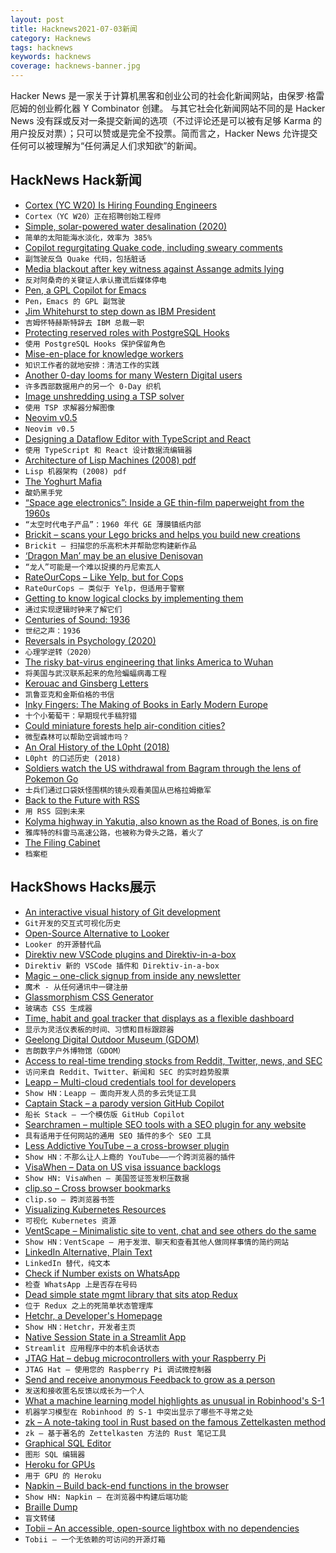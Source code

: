 ```yaml
---
layout: post
title: Hacknews2021-07-03新闻
category: Hacknews
tags: hacknews
keywords: hacknews
coverage: hacknews-banner.jpg
---
```


Hacker News 是一家关于计算机黑客和创业公司的社会化新闻网站，由保罗·格雷厄姆的创业孵化器 Y Combinator 创建。
与其它社会化新闻网站不同的是 Hacker News 没有踩或反对一条提交新闻的选项（不过评论还是可以被有足够 Karma 的用户投反对票）；只可以赞或是完全不投票。简而言之，Hacker News 允许提交任何可以被理解为“任何满足人们求知欲”的新闻。

## HackNews Hack新闻


- [Cortex (YC W20) Is Hiring Founding Engineers](https://www.workatastartup.com/jobs/29595)
- `Cortex（YC W20）正在招聘创始工程师`
- [Simple, solar-powered water desalination (2020)](https://news.mit.edu/2020/passive-solar-powered-water-desalination-0207)
- `简单的太阳能海水淡化，效率为 385%`
- [Copilot regurgitating Quake code, including sweary comments](https://twitter.com/mitsuhiko/status/1410886329924194309)
- `副驾驶反刍 Quake 代码，包括脏话`
- [Media blackout after key witness against Assange admits lying](https://www.medialens.org/2021/a-remarkable-silence-media-blackout-after-key-witness-against-assange-admits-lying/)
- `反对阿桑奇的关键证人承认撒谎后媒体停电`
- [Pen, a GPL Copilot for Emacs](https://github.com/semiosis/pen.el/)
- `Pen，Emacs 的 GPL 副驾驶`
- [Jim Whitehurst to step down as IBM President](https://newsroom.ibm.com/IBM-Leadership-Changes)
- `吉姆怀特赫斯特辞去 IBM 总裁一职`
- [Protecting reserved roles with PostgreSQL Hooks](https://supabase.io/blog/2021/07/01/roles-postgres-hooks)
- `使用 PostgreSQL Hooks 保护保留角色`
- [Mise-en-place for knowledge workers](https://fortelabs.co/blog/mise-en-place-for-knowledge-workers/)
- `知识工作者的就地安排：清洁工作的实践`
- [Another 0-day looms for many Western Digital users](https://krebsonsecurity.com/2021/07/another-0-day-looms-for-many-western-digital-users/)
- `许多西部数据用户的另一个 0-Day 织机`
- [Image unshredding using a TSP solver](https://github.com/robinhouston/image-unshredding)
- `使用 TSP 求解器分解图像`
- [Neovim v0.5](https://github.com/neovim/neovim/releases/tag/v0.5.0)
- `Neovim v0.5`
- [Designing a Dataflow Editor with TypeScript and React](https://research.protocol.ai/blog/2021/designing-a-dataflow-editor-with-typescript-and-react/)
- `使用 TypeScript 和 React 设计数据流编辑器`
- [Architecture of Lisp Machines (2008) pdf](http://www.cs.utah.edu/~mflatt/past-courses/cs6510/public_html/lispm.pdf)
- `Lisp 机器架构 (2008) pdf`
- [The Yoghurt Mafia](https://www.rnz.co.nz/programmes/in-depth-special-projects/story/2018800662/the-yoghurt-mafia)
- `酸奶黑手党`
- [“Space age electronics”: Inside a GE thin-film paperweight from the 1960s](https://www.righto.com/2021/07/space-age-electronics-inside-ge-thin.html)
- `“太空时代电子产品”：1960 年代 GE 薄膜镇纸内部`
- [Brickit – scans your Lego bricks and helps you build new creations](https://twitter.com/AlexanderNL/status/1410253599502962692)
- `Brickit – 扫描您的乐高积木并帮助您构建新作品`
- [‘Dragon Man’ may be an elusive Denisovan](https://science.sciencemag.org/content/373/6550/11)
- `“龙人”可能是一个难以捉摸的丹尼索瓦人`
- [RateOurCops – Like Yelp, but for Cops](https://rateourcops.org/)
- `RateOurCops – 类似于 Yelp，但适用于警察`
- [Getting to know logical clocks by implementing them](https://brunocalza.me/getting-to-know-logical-clocks-by-implementing-them/)
- `通过实现逻辑时钟来了解它们`
- [Centuries of Sound: 1936](https://centuriesofsound.com/2021/06/14/1936/)
- `世纪之声：1936`
- [Reversals in Psychology (2020)](https://www.gleech.org/psych)
- `心理学逆转（2020）`
- [The risky bat-virus engineering that links America to Wuhan](https://www.technologyreview.com/2021/06/29/1027290/gain-of-function-risky-bat-virus-engineering-links-america-to-wuhan/)
- `将美国与武汉联系起来的危险蝙蝠病毒工程`
- [Kerouac and Ginsberg Letters](https://granta.com/kerouac-ginsberg-the-letters/)
- `凯鲁亚克和金斯伯格的书信`
- [Inky Fingers: The Making of Books in Early Modern Europe](https://www.lrb.co.uk/the-paper/v43/n13/erin-maglaque/ten-small-raisins)
- `十个小葡萄干：早期现代手稿狩猎`
- [Could miniature forests help air-condition cities?](https://www.economist.com/science-and-technology/2021/07/01/could-miniature-forests-help-air-condition-cities)
- `微型森林可以帮助空调城市吗？`
- [An Oral History of the L0pht (2018)](https://duo.com/decipher/an-oral-history-of-the-l0pht)
- `L0pht 的口述历史 (2018)`
- [Soldiers watch the US withdrawal from Bagram through the lens of Pokemon Go](https://www.stripes.com/theaters/middle_east/2021-07-02/pokemon-go-bagram-troop-withdrawal-2027917.html)
- `士兵们通过口袋妖怪围棋的镜头观看美国从巴格拉姆撤军`
- [Back to the Future with RSS](https://ncase.me/rss/)
- `用 RSS 回到未来`
- [Kolyma highway in Yakutia, also known as the Road of Bones, is on fire](https://siberiantimes.com/other/others/news/kolyma-highway-in-yakutia-also-known-as-the-road-of-bones-is-on-fire-and-temporarily-shut/)
- `雅库特的科雷马高速公路，也被称为骨头之路，着火了`
- [The Filing Cabinet](https://placesjournal.org/article/the-filing-cabinet-and-20th-century-information-infrastructure/)
- `档案柜`


## HackShows Hacks展示

- [ An interactive visual history of Git development](https://git-history.jpalmer.dev/)
- `Git开发的交互式可视化历史`
- [ Open-Source Alternative to Looker](https://github.com/mlcraft-io/mlcraft)
- `Looker 的开源替代品`
- [ Direktiv new VSCode plugins and Direktiv-in-a-box](https://blog.direktiv.io/direktiv-new-dev-environment-vscode-plugin-ab047b7a8266)
- `Direktiv 新的 VSCode 插件和 Direktiv-in-a-box`
- [ Magic – one-click signup from inside any newsletter](https://sparkloop.app/magic)
- `魔术 - 从任何通讯中一键注册`
- [ Glassmorphism CSS Generator](https://ui.glass/generator/)
- `玻璃态 CSS 生成器`
- [ Time, habit and goal tracker that displays as a flexible dashboard](https://getkairo.com/tracker)
- `显示为灵活仪表板的时间、习惯和目标跟踪器`
- [ Geelong Digital Outdoor Museum (GDOM)](https://gdom.mindlab.cloud)
- `吉朗数字户外博物馆（GDOM）`
- [ Access to real-time trending stocks from Reddit, Twitter, news, and SEC](https://quantale.io)
- `访问来自 Reddit、Twitter、新闻和 SEC 的实时趋势股票`
- [ Leapp – Multi-cloud credentials tool for developers](https://www.leapp.cloud/)
- `Show HN：Leapp – 面向开发人员的多云凭证工具`
- [ Captain Stack – a parody version GitHub Copilot](https://github.com/hieunc229/copilot-clone)
- `船长 Stack – 一个模仿版 GitHub Copilot`
- [ Searchramen – multiple SEO tools with a SEO plugin for any website](https://www.searchramen.com)
- `具有适用于任何网站的通用 SEO 插件的多个 SEO 工具`
- [ Less Addictive YouTube – a cross-browser plugin](https://github.com/JesseDrain/Less-Addictive-YouTube)
- `Show HN：不那么让人上瘾的 YouTube——一个跨浏览器的插件`
- [ VisaWhen – Data on US visa issuance backlogs](item?id=27698322)
- `Show HN: VisaWhen – 美国签证签发积压数据`
- [ clip.so – Cross browser bookmarks](https://clip.so)
- `clip.so – 跨浏览器书签`
- [ Visualizing Kubernetes Resources](https://laurinevala.medium.com/visualizing-kubernetes-resources-ee9d8c16d264)
- `可视化 Kubernetes 资源`
- [ VentScape – Minimalistic site to vent, chat and see others do the same](https://www.ventscape.life/chat)
- `Show HN：VentScape – 用于发泄、聊天和查看其他人做同样事情的简约网站`
- [ LinkedIn Alternative, Plain Text](https://www.plumebio.com)
- `LinkedIn 替代，纯文本`
- [ Check if Number exists on WhatsApp](https://github.com/AbhishekBiswal/whatsapp-verify)
- `检查 WhatsApp 上是否存在号码`
- [ Dead simple state mgmt library that sits atop Redux](https://gitlab.com/tlonny/boko)
- `位于 Redux 之上的死简单状态管理库`
- [ Hetchr, a Developer's Homepage](https://www.hetchr.com/)
- `Show HN：Hetchr，开发者主页`
- [ Native Session State in a Streamlit App](https://share.streamlit.io/streamlit/release-demos/0.84/0.84/streamlit_app.py?page=headliner)
- `Streamlit 应用程序中的本机会话状态`
- [ JTAG Hat – debug microcontrollers with your Raspberry Pi](https://github.com/blinkinlabs/jtag_hat)
- `JTAG Hat – 使用您的 Raspberry Pi 调试微控制器`
- [ Send and receive anonymous Feedback to grow as a person](https://feedbackforgrowth.com)
- `发送和接收匿名反馈以成长为一个人`
- [ What a machine learning model highlights as unusual in Robinhood's S-1](https://marketvirgil.com/HOOD/filing)
- `机器学习模型在 Robinhood 的 S-1 中突出显示了哪些不寻常之处`
- [ zk – A note-taking tool in Rust based on the famous Zettelkasten method](https://github.com/terror/zk)
- `zk – 基于著名的 Zettelkasten 方法的 Rust 笔记工具`
- [ Graphical SQL Editor](https://www.youtube.com/watch?v=yxjE8GgXtfo)
- `图形 SQL 编辑器`
- [ Heroku for GPUs](https://calcify.io)
- `用于 GPU 的 Heroku`
- [ Napkin – Build back-end functions in the browser](https://www.napkin.io/)
- `Show HN: Napkin – 在浏览器中构建后端功能`
- [ Braille Dump](https://justine.lol/braille/)
- `盲文转储`
- [ Tobii – An accessible, open-source lightbox with no dependencies](https://github.com/midzer/tobii)
- `Tobii – 一个无依赖的可访问的开源灯箱`

